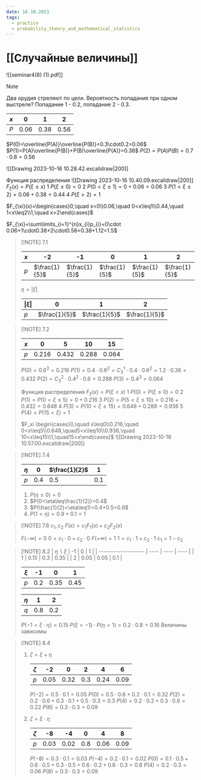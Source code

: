 ```yaml
---
date: 16.10.2023
tags:
  - practice
  - probability_theory_and_mathematical_statistics
---
```

# [[Случайные величины]]
![[seminar4(8) (1).pdf]]


> [!note] 
> Два орудия стреляют по цели. Вероятность попадания при одном выстреле?
> Попадание 1 - $0.2$, попадание 2 - $0.3$.
> 
> |$x$|0|1|2|
> |---|---|---|---|
> |$P$|$0.06$|$0.38$|$0.56$|
> 
> $P(0)=\overline{P(A)}\overline{P(B)}=0.3\cdot0.2=0.06$
> $P(1)=P(A)\overline{P(B)}+P(B)\overline{P(A)}=0.38$
> $P(2)=P(A)P(B)=0.7\cdot0.8=0.56$
> 
> ![[Drawing 2023-10-16 10.28.42.excalidraw|200]]
> 
>Функция распределения
>![[Drawing 2023-10-16 10.40.09.excalidraw|200]]
> $F_{\xi}(x)=P(\xi\leq x)$
> 1 $P(\xi\leq 0)=0$
> 2 $P(0<\xi\leq 1)=0+0.06=0.06$
> 3 $P(1<\xi\leq2)=0.06+0.38=0.44$
> 4 $P(\xi>2)=1$
> 
> $F_{\xi}(x)=\begin{cases}0,\quad x<0\\0.06,\quad 0<x\leq1\\0.44,\quad 1<x\leq2\\1,\quad x>2\end{cases}$
>
>$F_{\xi}=\sum\limits_{i=1}^{n}x_{i}p_{i}=0\cdot 0.06+1\cdot0.38+2\cdot0.56=0.38+1.12=1.5$
>


> [!NOTE] 7.1
> 
> |$x$|-2|-1|0|1|2|
> |---|---|---|---|---|---|
> |$p$|$\frac{1}{5}$|$\frac{1}{5}$|$\frac{1}{5}$|$\frac{1}{5}$|$\frac{1}{5}$|
> 
> $\eta=|\xi|$
> 
> |$\vert\xi\vert$|0|1|2|
> |---|---|---|---|
> |$p$|$\frac{1}{5}$|$\frac{1}{5}$|$\frac{1}{5}$|


> [!NOTE] 7.2
> 
> |$x$|0|5|10|15|
> |---|---|---|---|---|
> |$p$|$0.216$|$0.432$|$0.288$|$0.064$|
> 
> $P(0)=0.6^{3}=0.216$
> $P(1)=0.4\cdot0.6^{2}=C^{1}_{3}\cdot0.4\cdot0.6^{2}=1.2\cdot0.36=0.432$
> $P(2)=C_{3}^{2}\cdot0.4^{2}\cdot0.6=0.288$
> $P(3)=0.4^{3}=0.064$
> 
> Функция распределения
> $F_{\xi}(x)=P(\xi<x)$
> 1 $P(0)=P(\xi\leq0)=0$
> 2 $P(1)=P(0<\xi\leq5)=0+0.216$
> 3 $P(2)=P(5<\xi\leq 10)=0.216+0.432=0.648$
> 4 $P(3)=P(10<\xi\leq15)=0.648+0.288=0.936$
> 5 $P(4)=P(15<\xi)=1$
> 
> $F_xi \begin{cases}0,\quad x\leq0\\0.216,\quad 0<x\leq5\\0.648,\quad5<x\leq10\\0.936,\quad 10<x\leq15\\1,\quad15<x\end{cases}$
> ![[Drawing 2023-10-16 10.57.00.excalidraw|200]]


> [!NOTE] 7.4
> 
> |$\eta$|$0$|$\frac{1}{2}$|$1$|
> |---|---|---|---|
> |$p$|$0.4$|$0.5$|$0.1$|
> 
> 1. $P(\eta\leq0)=0$
> 2. $P(0<\eta\leq\frac{1}{2})=0.4$
> 3. $P(\frac{1}{2}<\eta\leq1)=0.4+0.5=0.9$
> 4. $P(1<\eta)=0.9+0.1=1$


> [!NOTE] 7.6
> $c_{1},c_{2}$
> $F(x)=c_{1}F_{1}(x)+c_{2}F_{2}(x)$
> 
> $F(-\infty)=0$
> $0=c_{1}\cdot0+c_{2}\cdot0$
> $F(+\infty)=1$
> $1=c_{1}\cdot1+c_{2}\cdot1$
> $c_{1}=1-c_{2}$

> [!NOTE] 8.2
> | $\eta\backslash\xi$ | -1   | 0    | 1    |
> | ------------------- | ---- | ---- | ---- |
> | 1                   | 0.15 | 0.3  | 0.35 |
> | 2                   | 0.05 | 0.05 | 0.1  |
> 
> | $\xi$ | -1  | 0    | 1    |
> | ----- | --- | ---- | ---- |
> | $p$   | 0.2 | 0.35 | 0.45 |
> 
> | $\eta$ | 1   | 2   |
> | ------ | --- | --- |
> | $q$    | 0.8 | 0.2    |
> 
> $P\{-1=\xi\cdot\eta\}=0.15$
> $P(\xi=-1)\cdot P(\eta=1)=0.2\cdot0.8=0.16$
> Величины зависимы


> [!NOTE] 8.4
> 1) $\zeta=\xi+\eta$
>    
>    |$\zeta$|-2|0|2|4|6|
>    |---|---|---|---|---|---|
>    |$p$|0.05|0.32|0.3|0.24|0.09|
>    
>    $P(-2)=0.5\cdot0.1=0.05$
>    $P(0)=0.5\cdot0.6+0.2\cdot0.1=0.32$
>    $P(2)=0.2\cdot0.6+0.3\cdot0.1+0.5\cdot0.3=0.3$
>    $P(4)=0.2\cdot0.2+0.3\cdot0.6=0.22$
>    $P(6)=0.3\cdot0.3=0.09$
> 
> 3) $\zeta=\xi\cdot\eta$
>    
>    |$\zeta$|-8|-4|0|4|8|
>    |---|---|---|---|---|---|
>    |$p$|0.03|0.02|0.8|0.06|0.09|
>    
>    $P(-8)=0.3\cdot0.1=0.03$
>    $P(-4)=0.2\cdot0.1=0.02$
>    $P(0)=0.1\cdot0.5+0.6\cdot0.5+0.3\cdot0.5+0.6\cdot0.2+0.6\cdot0.3=0.8$
>    $P(4)=0.2\cdot0.3=0.06$
>    $P(8)=0.3\cdot0.3=0.09$
